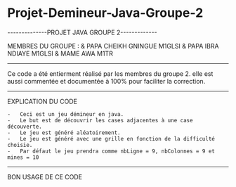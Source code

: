 # Projet-Demineur-Java-Groupe-2

--------------PROJET JAVA GROUPE 2-------------

MEMBRES DU GROUPE :
    &   PAPA CHEIKH GNINGUE M1GLSI
    &   PAPA IBRA NDIAYE M1GLSI
    &   MAME AWA M1TR

---------------------------------------------------------------------------------------------------------------------

Ce code a été entierment réalisé par les membres du groupe 2.
elle est aussi commentée et documentée à 100% pour faciliter la correction.

---------------------------------------------------------------------------------------------------------------------

EXPLICATION DU CODE

    -   Ceci est un jeu démineur en java.
    -   Le but est de découvrir les cases adjacentes à une case découverte.
    -   Le jeu est généré aléatoirement.
    -   Le jeu est généré avec une grille en fonction de la difficulté choisie.
    -	Par défaut le jeu prendra comme nbLigne = 9, nbColonnes = 9 et mines = 10


---------------------------------------------------------------------------------------------------------------------

BON USAGE DE CE CODE

